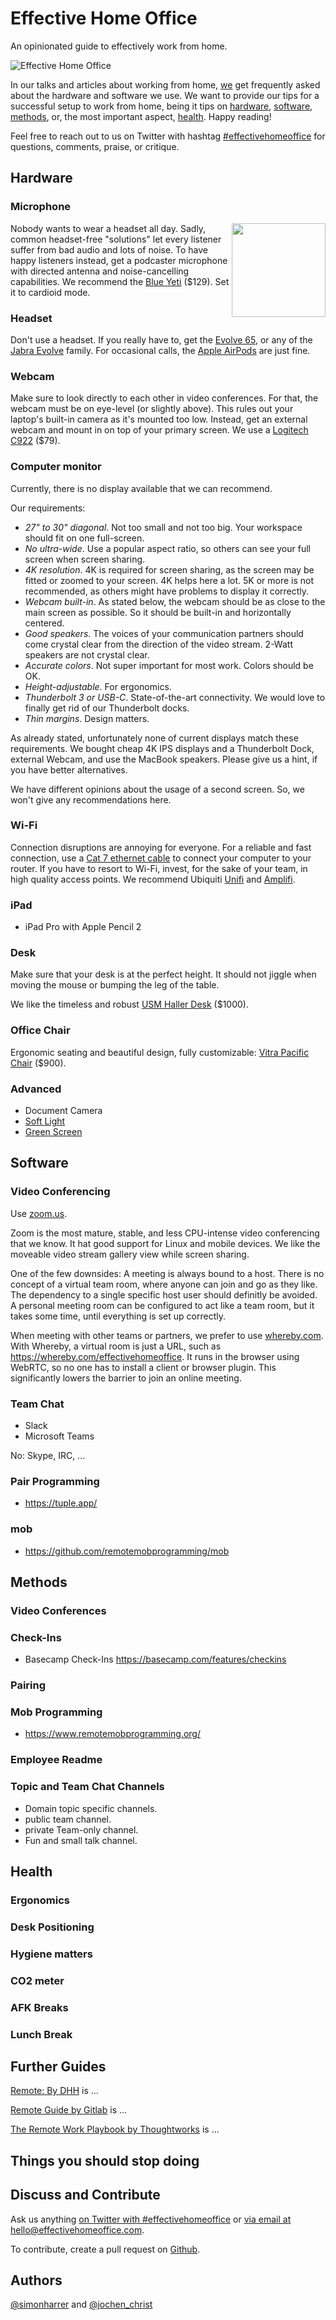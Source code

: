 # Effective Home Office

An opinionated guide to effectively work from home.

![Effective Home Office](images/header.jpeg)

In our talks and articles about working from home, [we](#authors) get frequently asked about the hardware and software we use. We want to provide our tips for a successful setup to work from home, being it tips on [hardware](#hardware), [software](#software), [methods](#methods), or, the most important aspect, [health](#health). Happy reading!

Feel free to reach out to us on Twitter with hashtag [#effectivehomeoffice](https://twitter.com/hashtag/effectivehomeoffice) for questions, comments, praise, or critique.

## Hardware

### Microphone

<img src="images/yeti.png" align="right" width="150">

Nobody wants to wear a headset all day.
Sadly, common headset-free "solutions" let every listener suffer from bad audio and lots of noise.
To have happy listeners instead, get a podcaster microphone with directed antenna and noise-cancelling capabilities.
We recommend the [Blue Yeti](https://www.bluedesigns.com/products/yeti/) ($129). Set it to cardioid mode.

### Headset

Don't use a headset. If you really have to, get the [Evolve 65](https://www.jabra.com.de/business/office-headsets/jabra-evolve/jabra-evolve-65), or any of the [Jabra Evolve](https://www.jabra.com.de/business/office-headsets/jabra-evolve) family. For occasional calls, the [Apple AirPods](https://www.apple.com/airpods/) are just fine.

### Webcam

Make sure to look directly to each other in video conferences.
For that, the webcam must be on eye-level (or slightly above).
This rules out your laptop's built-in camera as it's mounted too low.
Instead, get an external webcam and mount in on top of your primary screen.
We use a [Logitech C922](https://www.logitech.com/en-us/product/c922-pro-stream-webcam) ($79).

### Computer monitor

Currently, there is no display available that we can recommend.

Our requirements:

- _27" to 30" diagonal_. Not too small and not too big. Your workspace should fit on one full-screen.
- _No ultra-wide_. Use a popular aspect ratio, so others can see your full screen when screen sharing.
- _4K resolution_. 4K is required for screen sharing, as the screen may be fitted or zoomed to your screen. 4K helps here a lot. 5K or more is not recommended, as others might have problems to display it correctly. 
- _Webcam built-in_. As stated below, the webcam should be as close to the main screen as possible. So it should be built-in and horizontally centered. 
- _Good speakers_. The voices of your communication partners should come crystal clear from the direction of the video stream. 2-Watt speakers are not crystal clear.
- _Accurate colors_. Not super important for most work. Colors should be OK.
- _Height-adjustable_. For ergonomics.
- _Thunderbolt 3 or USB-C_. State-of-the-art connectivity. We would love to finally get rid of our Thunderbolt docks.
- _Thin margins_. Design matters.

As already stated, unfortunately none of current displays match these requirements. 
We bought cheap 4K IPS displays and a Thunderbolt Dock, external Webcam, and use the MacBook speakers. 
Please give us a hint, if you have better alternatives.

We have different opinions about the usage of a second screen.
So, we won't give any recommendations here.


### Wi-Fi

Connection disruptions are annoying for everyone.
For a reliable and fast connection, use a [Cat 7 ethernet cable](https://www.amazon.com/AmazonBasics-Network-Ethernet-Patch-Cable/dp/B013PUMX8I) to connect your computer to your router.
If you have to resort to Wi-Fi, invest, for the sake of your team, in high quality access points.
We recommend Ubiquiti [Unifi](https://unifi-network.ui.com/) and [Amplifi](https://amplifi.com/).

### iPad

- iPad Pro with Apple Pencil 2

### Desk

Make sure that your desk is at the perfect height.
It should not jiggle when moving the mouse or bumping the leg of the table.

We like the timeless and robust [USM Haller Desk](https://www.usm.com/en/residential/products/usm-haller-collection/usm-haller-tables-and-desks/) ($1000).

### Office Chair

Ergonomic seating and beautiful design, fully customizable: [Vitra Pacific Chair](https://www.vitra.com/en-ch/office/product/details/pacific-chair) ($900).

### Advanced

- Document Camera
- [Soft Light](https://www.elgato.com/en/gaming/key-light)
- [Green Screen](https://www.elgato.com/en/gaming/green-screen)


## Software

### Video Conferencing

Use [zoom.us](https://zoom.us/). 

Zoom is the most mature, stable, and less CPU-intense video conferencing that we know.
It hat good support for Linux and mobile devices.
We like the moveable video stream gallery view while screen sharing.

One of the few downsides: 
A meeting is always bound to a host.
There is no concept of a virtual team room, where anyone can join and go as they like.
The dependency to a single specific host user should definitly be avoided. 
A personal meeting room can be configured to act like a team room, but it takes some time, until everything is set up correctly.

When meeting with other teams or partners, we prefer to use [whereby.com](https://whereby.com/).
With Whereby, a virtual room is just a URL, such as https://whereby.com/effectivehomeoffice.
It runs in the browser using WebRTC, so no one has to install a client or browser plugin.
This significantly lowers the barrier to join an online meeting.


### Team Chat

- Slack
- Microsoft Teams

No: Skype, IRC, ...

### Pair Programming

- https://tuple.app/

### mob

- https://github.com/remotemobprogramming/mob


## Methods

### Video Conferences


### Check-Ins

- Basecamp Check-Ins https://basecamp.com/features/checkins

### Pairing
### Mob Programming
- https://www.remotemobprogramming.org/

### Employee Readme
### Topic and Team Chat Channels
- Domain topic specific channels.
- public team channel.
- private Team-only channel.
- Fun and small talk channel.

## Health

### Ergonomics
### Desk Positioning
### Hygiene matters
### CO2 meter
### AFK Breaks
### Lunch Break


## Further Guides

[Remote: By DHH](https://basecamp.com/books/remote) is ...

[Remote Guide by Gitlab](https://about.gitlab.com/company/culture/all-remote/) is ...

[The Remote Work Playbook by Thoughtworks](https://www.thoughtworks.com/remote-work-playbook) is ...

## Things you should stop doing


## Discuss and Contribute

Ask us anything [on Twitter with #effectivehomeoffice](https://twitter.com/hashtag/effectivehomeoffice) or [via email at hello@effectivehomeoffice.com](mailto:hello@effectivehomeoffice.com).

To contribute, create a pull request on [Github](https://github.com/effectivehomeoffice/effectivehomeoffice.com).

## Authors

[@simonharrer](https://twitter.com/simonharrer) and [@jochen_christ](https://twitter.com/jochen_christ)

<script async defer src="https://cdn.simpleanalytics.io/hello.js"></script>
<noscript><img src="https://api.simpleanalytics.io/hello.gif" alt=""></noscript>
